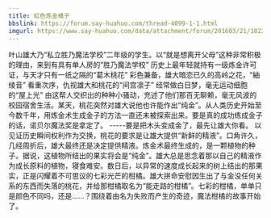```yaml
---
title: 虹色炼金橘子
bbslink: https://forum.say-huahuo.com/thread-4099-1-1.html
imgurl: https://www.say-huahuo.com/data/attachment/forum/201603/21/182251h0v0xuimodp7vpmo.jpg
---
```


叶山雄大乃“私立胜乃魔法学校”二年级的学生。以“就是想离开父母”这种非常积极的理由，来到有具有单人房的“胜乃魔法学校”
历史上最年轻就持有一级炼金许可证，与天才只有一纸之隔的“葛木桃花”
彩色兼备，雄大暗恋已久的高岭之花，“紬绫音”
看重次序，仇视雄大和桃花的“间宫凛子”
经常做白日梦，毫无运动细胞的“屋上光”
由这帮人交织出的种种小骚动，充述了他们那百无聊赖，毫无风波的校园宿舍生活。某天，桃花突然对雄大说他也许能作出“纯金”。从人类历史开始至今数千年，用炼金术生成金子的方法一直还未被探索出来。要是真的成功练成金子的话，诺贝尔魔法奖是拿定了。
-----要是把木头变成金了，最先让雄大你看。
以见证历史瞬间权利作为交换，桃花的要求是让雄大提供“新鲜的精液”。口角许久，几经周折后，雄大最终还是决定提供精液。炼金术最终生成的，是一颗植物的种子。据说，这植物所结出的果实将会是“纯金”。雄大总是思念着那以自己的精液作为成长原料的植物，寝食难安。数日后，以异常的速度成长起来的树上结出的那果实，正是闪耀着不可思议的七彩光芒的柑橘。雄大拼命安慰因生出了与金没任何关系的东西而失落的桃花，并给那柑橘取名为“能走路的柑橘”。七彩的柑橘，单单只是颜色不同吗，还是……？围绕着由名为失败而产生的奇迹，魔法柑橘的故事开始了。<!--more-->
